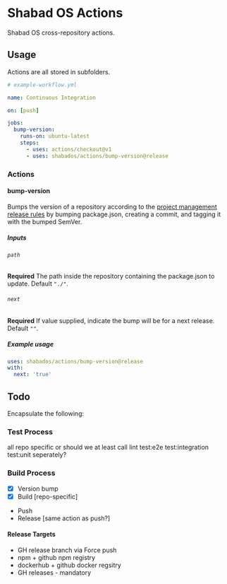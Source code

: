 # Shabad OS Actions

Shabad OS cross-repository actions.

## Usage

Actions are all stored in subfolders.

```yaml
# example-workflow.yml

name: Continuous Integration

on: [push]

jobs:
  bump-version:
    runs-on: ubuntu-latest
    steps:
      - uses: actions/checkout@v1
      - uses: shabados/actions/bump-version@release
```

### Actions

#### bump-version

Bumps the version of a repository according to the [project management release rules](https://github.com/shabados/.github/wiki/Project-Management#41-release-process) by bumping package.json, creating a commit, and tagging it with the bumped SemVer.

##### Inputs

###### `path`

**Required** The path inside the repository containing the package.json to update. Default `"./"`.

###### `next`

**Required** If value supplied, indicate the bump will be for a next release. Default `""`.

##### Example usage

```yaml
uses: shabados/actions/bump-version@release
with:
  next: 'true'
```

## Todo

Encapsulate the following:

### Test Process

all repo specific or should we at least call lint test:e2e test:integration test:unit seperately?

### Build Process

- [x] Version bump
- [x] Build [repo-specific]
- Push
- Release [same action as push?]

#### Release Targets

- GH release branch via Force push
- npm + github npm registry
- dockerhub + github docker regsitry
- GH releases - mandatory
